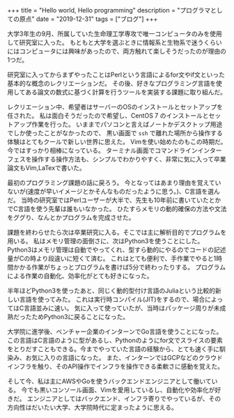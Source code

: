 +++
title = "Hello world, Hello programming"
description = "プログラマとしての原点"
date = "2019-12-31"
tags = ["ブログ"]
+++

大学3年生の9月、所属していた生命理工学専攻で唯一コンピュータのみを使用して研究室に入った。
もともと大学を選ぶときに情報系と生物系で迷うくらいにはコンピュータには興味があったので、両方触れて楽しそうだったのが理由の1つだ。


研究室に入ってからまずやったことはPerlという言語によるfor文やif文といった基本的な概念のレクリエーションだ。
その後、好きなプログラミング言語を使用してある論文の数式に基づく計算を行うツールを実装する課題に取り組んだ。


レクリエーション中、希望者はサーバーのOSのインストールとセットアップを任された。
私は面白そうだったので希望し、CentOS 7 のインストールとセットアップ作業を行った。
いままでパソコンと言えばノートかデスクトップ用途でしか使ったことがなかったので、 黒い画面で `ssh` で離れた場所から操作する体験はとてもクールで新しい世界に思えた。
Vimを使い始めたのもこの時期だ。今ではすっかり相棒になっている。
ターミナル画面でコマンドラインインターフェスを操作する操作方法も、シンプルでわかりやすく、非常に気に入って卒業論文もVim,LaTexで書いた。


最初のプログラミング課題の話に戻ろう。
今となってはあまり理由を覚えていないが(速度が早いイメージとかそんなものだったように思う。)、C言語を選んだ。
当時の研究室ではPerlユーザーが大半で、先生も10年前に書いていたとかでC言語を使う先輩は誰もいなかった。
ひたすらメモリの動的確保の方法や文法をググり、なんとかプログラムを完成させた。


課題を終わらせたら次は卒業研究に入る。そこでは主に解析目的でプログラムを用いる。
私はメモリ管理の面倒さに、次はPython3を使うことにした。
Python3はメモリ管理は自動でやってくれ、型すら動的にやるのでコードの記述量がCの時より段違いに短くて済む。
これはとても便利で、手作業でやると1時間かかる作業がちょっとプログラムを書けば5分で終わったりする。
プログラムによる作業の自動化、効率化がとても好きになった。


半年ほどPython3を使ったあと、同じく動的型付け言語のJuliaという比較的新しい言語を使ってみた。
これは実行時コンパイル(JIT)をするので、場合によってはC言語並みに速い。
気に入って使っていたが、当時はパッケージ周りが未成熟だったためPython3に戻ることになった。

大学院に進学後、ベンチャー企業のインターンでGo言語を使うことになった。
この言語はC言語のように型があるし、Pythonのようにfor文でスライスの要素をとりだすこともできる。今までやっていた言語の経験から、とても速く手に馴染み、お気に入りの言語になった。
また、インターンではGCPなどのクラウドインフラを触り、そのAPI操作でインフラを操作できる柔軟さに感動を覚えた。


そして今、私は主にAWSやGoを使うバックエンドエンジニアとして働いている。
今でも黒いコンソール画面、Vimを愛用しているし、自動化や効率化が好きだ。
エンジニアとしてはバックエンド、インフラ寄りでやっているが、その方向性はだいたい大学、大学院時代に定まったように思える。
